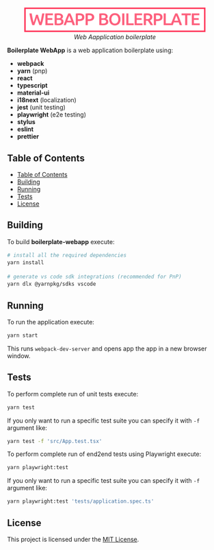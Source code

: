 <figure>
    <img src="./assets/images/logo.png" alt="boilerplate-webapp">
    <figcaption align="center">
		<em>Web Aapplication boilerplate</em>
	</figcaption>
</figure>

**Boilerplate WebApp** is a web application boilerplate using:

- **webpack**
- **yarn** (pnp)
- **react**
- **typescript**
- **material-ui**
- **i18next** (localization)
- **jest** (unit testing)
- **playwright** (e2e testing)
- **stylus**
- **eslint**
- **prettier**

## Table of Contents

- [Table of Contents](#table-of-contents)
- [Building](#building)
- [Running](#running)
- [Tests](#tests)
- [License](#license)

## Building

To build **boilerplate-webapp** execute:

```bash
# install all the required dependencies
yarn install

# generate vs code sdk integrations (recommended for PnP)
yarn dlx @yarnpkg/sdks vscode
```

## Running

To run the application execute:

```bash
yarn start
```

This runs `webpack-dev-server` and opens app the app in a new browser window.

## Tests

To perform complete run of unit tests execute:

```bash
yarn test
```

If you only want to run a specific test suite you can specify it with `-f` argument like:

```bash
yarn test -f 'src/App.test.tsx'
```

To perform complete run of end2end tests using Playwright execute:

```bash
yarn playwright:test
```

If you only want to run a specific test suite you can specify it with `-f` argument like:

```bash
yarn playwright:test 'tests/application.spec.ts'
```

## License

This project is licensed under the [MIT License](LICENSE).
